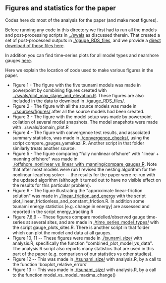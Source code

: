 Figures and statistics for the paper
----------------------------------------------

Codes here do most of the analysis for the paper (and make most figures).

Before running any code in this directory we first had to run all the models and post-processing scripts in [../swals](../swals) as discussed therein. That created a set of post-processed outputs in [./gauge_RDS_files](./gauge_RDS_files), and we provide a [direct download of those files here](http://dapds00.nci.org.au/thredds/fileServer/fj6/PTHA/Nearshore_testing_2020/OUTPUTS.zip). 

In addition you can find time-series plots for all model types and nearshore gauges [here](http://dapds00.nci.org.au/thredds/fileServer/fj6/PTHA/Nearshore_testing_2020/all_models_sites_vs_data.zip).

Here we explain the location of code used to make various figures in the paper. 
* Figure 1 - The figure with the five tsunami models was made in powerpoint by combining figures created with [../swals/plot_max_stage_and_elevation.R](../swals/plot_max_stage_and_elevation.R). These figures are also included in the data to download in [./gauge_RDS_files/](./gauge_RDS_files).
* Figure 2 - The figure with all the source models was made in [../sources/figures/](../sources/figures) after all the source models had been created.
* Figure 3 - The figure with the model setup was made by powerpoint collation of several model snapshots. The model snapshots were made with ../swals/domain_plot.R
* Figure 4 - The figure with convergence test results, and associated summary statistics, was made in [./convergence_checks/](./convergence_checks), using the script compare_gauges_yamakazi.R. Another script in that folder similarly treats another source. 
* Figure 5 - The figure comparing "fully nonlinear offshore" with "linear + manning offshore" was made in [./offshore_nonlinear_vs_linear_with_manning/compare_gauges.R](./offshore_nonlinear_vs_linear_with_manning/compare_gauges.R). Note that after most models were run I revised the nesting algorithm for the nonlinear-leapfrog solver -- the results for the paper were re-run with the updated algorithm (although it turned out to have no visible effect on the results for this particular problem).
* Figure 6 - The figure illustrating the "approximate linear-friction solution" was made in [./linear_friction_and_energy](./linear_friction_and_energy) with the script plot_linear_frictionless_and_constant_friction.R. In addition some tsunami energy statistics [e.g. change in energy] are assessed and reported in the script energy_tracking.R
* Figure 7,8,9 -- These figures compare modelled/observed gauge time-series at several sites, and are made in [./time_series_model_types/](./time_series_model_types) with the script gauge_plots_sites.R. There is another script in that folder which can plot the model and data at all gauges.
* Figure 10, 11 -- These figures were made in [./tsunami_size/](./tsunami_size) with analysis.R, specifically the function "combined_plot_model_vs_data". The analysis.R script also reports many statistics that are used in this part of the paper (e.g. comparison of our statistics vs other studies).
* Figure 12 -- This was made in [./tsunami_size/](./tsunami_size) with analysis.R, by a call to the function 'boxplot_relative_errors'
* Figure 13 -- This was made in [./tsunami_size/](./tsunami_size) with analysis.R, by a call to the function model_vs_model_maxima_change()

